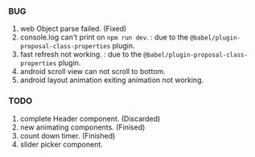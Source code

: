 ### BUG

1. web Object parse failed. (Fixed)
2. console.log can't print on `npm run dev`. : due to the `@babel/plugin-proposal-class-properties` plugin.
3. fast refresh not working. : due to the `@babel/plugin-proposal-class-properties` plugin.
4. android scroll view can not scroll to bottom.
5. android layout animation exiting animation not working.

### TODO

1. complete Header component. (Discarded)
2. new animating components. (Finised)
3. count down timer. (Finished)
4. slider picker component.
